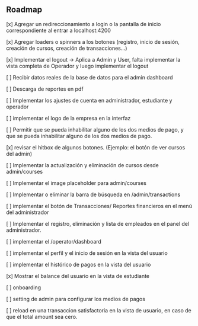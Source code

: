 ## Roadmap
[x] Agregar un redireccionamiento a login o la pantalla de inicio correspondiente al entrar a localhost:4200

[x] Agregar loaders o spinners a los botones (registro, inicio de sesión, creación de cursos, creación de transacciones...)

[x] Implementar el logout -> Aplica a Admin y User, falta implementar la vista completa de Operador y luego implementar el logout

[ ] Recibir datos reales de la base de datos para el admin dashboard

[ ] Descarga de reportes en pdf

[ ] Implementar los ajustes de cuenta en administrador, estudiante y operador

[ ] implementar el logo de la empresa en la interfaz

[ ] Permitir que se pueda inhabilitar alguno de los dos medios de pago, y que se pueda inhabilitar alguno de los dos medios de pago.

[x] revisar el hitbox de algunos botones. (Ejemplo: el botón de ver cursos del admin)

[ ] Implementar la actualización y eliminación de cursos desde admin/courses

[ ] Implementar el image placeholder para admin/courses

[ ] Implementar o eliminar la barra de búsqueda en /admin/transactions

[ ] implementar el botón de Transacciones/ Reportes financieros en el menú del administrador

[ ] Implementar el registro, eliminación y lista de empleados en el panel del administrador.

[ ] implementar el /operator/dashboard

[ ] implementar el perfil y el inicio de sesión en la vista del usuario

[ ] implementar el histórico de pagos en la vista del usuario

[x] Mostrar el balance del usuario en la vista de estudiante

[ ] onboarding 

[ ] setting de admin para configurar los medios de pagos

[ ] reload en una transaccion satisfactoria en la vista de usuario, en caso de que el total amount sea cero.